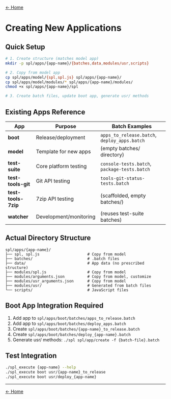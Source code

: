 [← Home](../README.md)

# Creating New Applications

## Quick Setup
```bash
# 1. Create structure (matches model app)
mkdir -p spl/apps/{app-name}/{batches,data,modules/usr,scripts}

# 2. Copy from model app
cp spl/apps/model/{spl,spl.js} spl/apps/{app-name}/
cp spl/apps/model/modules/* spl/apps/{app-name}/modules/
chmod +x spl/apps/{app-name}/spl

# 3. Create batch files, update boot app, generate usr/ methods
```

## Existing Apps Reference
| App | Purpose | Batch Examples |
|-----|---------|----------------|
| **boot** | Release/deployment | `apps_to_release.batch`, `deploy_apps.batch` |
| **model** | Template for new apps | (empty batches/ directory) |
| **test-suite** | Core platform testing | `console-tests.batch`, `package-tests.batch` |
| **test-tools-git** | Git API testing | `tools-git-status-tests.batch` |
| **test-tools-7zip** | 7zip API testing | (scaffolded, empty batches/) |
| **watcher** | Development/monitoring | (reuses test-suite batches) |

## Actual Directory Structure
```
spl/apps/{app-name}/
├── spl, spl.js                     # Copy from model
├── batches/                        # .batch files
├── data/                           # App data (no prescribed structure)
├── modules/spl.js                  # Copy from model  
├── modules/arguments.json          # Copy from model, customize
├── modules/usr_arguments.json      # Copy from model
├── modules/usr/                    # Generated from batch files
└── scripts/                        # JavaScript files
```

## Boot App Integration Required
1. Add app to `spl/apps/boot/batches/apps_to_release.batch`
2. Add app to `spl/apps/boot/batches/deploy_apps.batch`  
3. Create `spl/apps/boot/batches/{app-name}_to_release.batch`
4. Create `spl/apps/boot/batches/deploy_{app-name}.batch`
5. Generate usr/ methods: `./spl spl/app/create -f {batch-file}.batch`

## Test Integration
```bash
./spl_execute {app-name} --help
./spl_execute boot usr/{app-name}_to_release
./spl_execute boot usr/deploy_{app-name}
```

---

[← Home](../README.md)